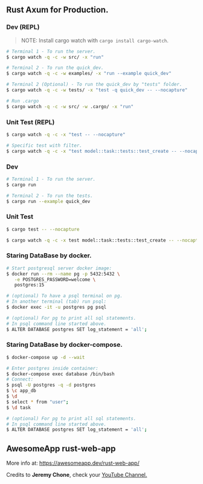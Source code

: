 ## Rust Axum for Production.

### Dev (REPL)

> NOTE: Install cargo watch with `cargo install cargo-watch`.
```sh
# Terminal 1 - To run the server.
$ cargo watch -q -c -w src/ -x "run"

# Terminal 2 - To run the quick_dev.
$ cargo watch -q -c -w examples/ -x "run --example quick_dev"

# Terminal 2 (Optional) - To run the quick_dev by "tests" folder.
$ cargo watch -q -c -w tests/ -x "test -q quick_dev -- --nocapture"

# Run .cargo
$ cargo watch -q -c -w src/ -w .cargo/ -x "run"
```

### Unit Test (REPL)

```sh
$ cargo watch -q -c -x "test -- --nocapture"

# Specific test with filter.
$ cargo watch -q -c -x "test model::task::tests::test_create -- --nocapture"
```

### Dev

```sh
# Terminal 1 - To run the server.
$ cargo run

# Terminal 2 - To run the tests.
$ cargo run --example quick_dev
```

### Unit Test

```sh
$ cargo test -- --nocapture

$ cargo watch -q -c -x test model::task::tests::test_create -- --nocapture
```

### Staring DataBase by docker.

```sh
# Start postgresql server docker image:
$ docker run --rm --name pg -p 5432:5432 \
   -e POSTGRES_PASSWORD=welcome \
   postgres:15

# (optional) To have a psql terminal on pg. 
# In another terminal (tab) run psql:
$ docker exec -it -u postgres pg psql

# (optional) For pg to print all sql statements.
# In psql command line started above.
$ ALTER DATABASE postgres SET log_statement = 'all';
```

### Staring DataBase by docker-compose.

```sh
$ docker-compose up -d --wait

# Enter postgres inside container:
$ docker-compose exec database /bin/bash
# Connect:
$ psql -U postgres -q -d postgres
$ \c app_db
$ \d
$ select * from "user";
$ \d task

# (optional) For pg to print all sql statements.
# In psql command line started above.
$ ALTER DATABASE postgres SET log_statement = 'all';
```

## AwesomeApp rust-web-app

More info at: https://awesomeapp.dev/rust-web-app/

Credits to **Jeremy Chone**,
check your [YouTube Channel.](https://www.youtube.com/@JeremyChone)


